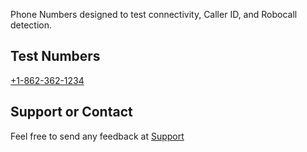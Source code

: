 Phone Numbers designed to test connectivity, Caller ID, and Robocall detection.

## Test Numbers

<a href="tel:+18623621234">+1-862-362-1234</a>

## Support or Contact

Feel free to send any feedback at <a href="https://digitdog.io/support">Support</a>
